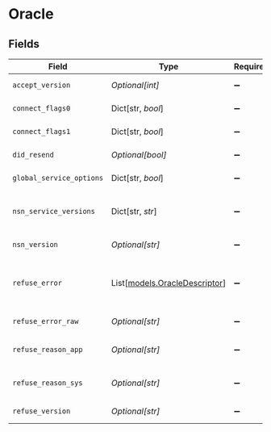 # Oracle


## Fields

| Field                                                                                                                                                                                       | Type                                                                                                                                                                                        | Required                                                                                                                                                                                    | Description                                                                                                                                                                                 |
| ------------------------------------------------------------------------------------------------------------------------------------------------------------------------------------------- | ------------------------------------------------------------------------------------------------------------------------------------------------------------------------------------------- | ------------------------------------------------------------------------------------------------------------------------------------------------------------------------------------------- | ------------------------------------------------------------------------------------------------------------------------------------------------------------------------------------------- |
| `accept_version`                                                                                                                                                                            | *Optional[int]*                                                                                                                                                                             | :heavy_minus_sign:                                                                                                                                                                          | The version declared by the service when it accepts the handshake, if applicable.                                                                                                           |
| `connect_flags0`                                                                                                                                                                            | Dict[str, *bool*]                                                                                                                                                                           | :heavy_minus_sign:                                                                                                                                                                          | The first set of ConnectFlags returned in the Accept packet.                                                                                                                                |
| `connect_flags1`                                                                                                                                                                            | Dict[str, *bool*]                                                                                                                                                                           | :heavy_minus_sign:                                                                                                                                                                          | The second set of ConnectFlags returned in the Accept packet.                                                                                                                               |
| `did_resend`                                                                                                                                                                                | *Optional[bool]*                                                                                                                                                                            | :heavy_minus_sign:                                                                                                                                                                          | Whether the server requested that the scanner resend its initial connection packet.                                                                                                         |
| `global_service_options`                                                                                                                                                                    | Dict[str, *bool*]                                                                                                                                                                           | :heavy_minus_sign:                                                                                                                                                                          | Set of flags that the server returns in the Accept packet.                                                                                                                                  |
| `nsn_service_versions`                                                                                                                                                                      | Dict[str, *str*]                                                                                                                                                                            | :heavy_minus_sign:                                                                                                                                                                          | A map from the native Service Negotation service names to the ReleaseVersion (in dotted-decimal format) in that service packet.                                                             |
| `nsn_version`                                                                                                                                                                               | *Optional[str]*                                                                                                                                                                             | :heavy_minus_sign:                                                                                                                                                                          | The version string in the root of the native service negotiation packet, if applicable.                                                                                                     |
| `refuse_error`                                                                                                                                                                              | List[[models.OracleDescriptor](../models/oracledescriptor.md)]                                                                                                                              | :heavy_minus_sign:                                                                                                                                                                          | The parsed descriptor returned by the server in the Refuse packet; it is empty if the server does not return a Refuse packet. The keys are strings like 'DESCRIPTION.ERROR_STACK.ERROR.CODE |
| `refuse_error_raw`                                                                                                                                                                          | *Optional[str]*                                                                                                                                                                             | :heavy_minus_sign:                                                                                                                                                                          | The unparsed error received when the initial handshake is refused.                                                                                                                          |
| `refuse_reason_app`                                                                                                                                                                         | *Optional[str]*                                                                                                                                                                             | :heavy_minus_sign:                                                                                                                                                                          | The 'AppReason' returned by the server in the RefusePacket, as an 8-bit unsigned hex string.                                                                                                |
| `refuse_reason_sys`                                                                                                                                                                         | *Optional[str]*                                                                                                                                                                             | :heavy_minus_sign:                                                                                                                                                                          | The 'SysReason' returned by the server in the RefusePacket, as an 8-bit unsigned hex string.                                                                                                |
| `refuse_version`                                                                                                                                                                            | *Optional[str]*                                                                                                                                                                             | :heavy_minus_sign:                                                                                                                                                                          | The version declared by the service when it refuses the handshake, if applicable.                                                                                                           |